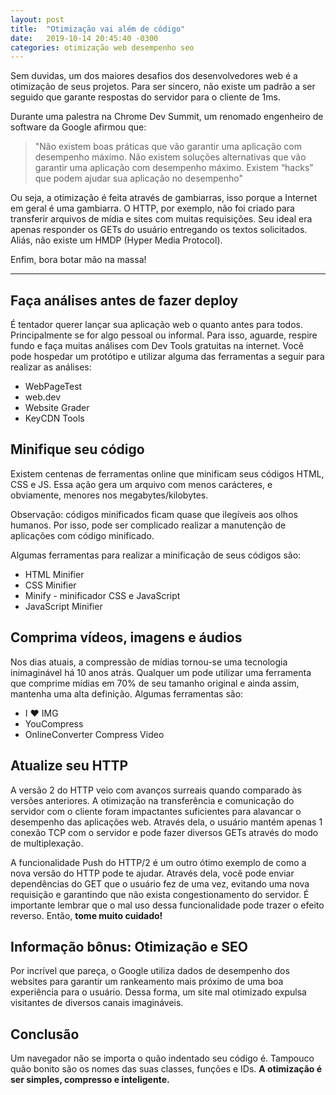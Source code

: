 ```yaml
---
layout: post
title:  "Otimização vai além de código"
date:   2019-10-14 20:45:40 -0300
categories: otimização web desempenho seo
---
```

Sem duvidas, um dos maiores desafios dos desenvolvedores web é a otimização de seus projetos. Para ser sincero, não existe um padrão a ser seguido que garante respostas do servidor para o cliente de 1ms.

Durante uma palestra na Chrome Dev Summit, um renomado engenheiro de software da Google afirmou que:

>  "Não existem boas práticas que vão garantir uma aplicação com desempenho máximo. Não existem soluções alternativas que vão garantir uma aplicação com desempenho máximo. Existem “hacks” que podem ajudar sua aplicação no desempenho"

Ou seja, a otimização é feita através de gambiarras, isso porque a Internet em geral é uma gambiarra. O HTTP, por exemplo, não foi criado para transferir arquivos de mídia e sites com muitas requisições. Seu ideal era apenas responder os GETs do usuário entregando os textos solicitados. Aliás, não existe um HMDP (Hyper Media Protocol).

Enfim, bora botar mão na massa!

---

## Faça análises antes de fazer deploy
É tentador querer lançar sua aplicação web o quanto antes para todos. Principalmente se for algo pessoal ou informal. Para isso, aguarde, respire fundo e faça muitas análises com Dev Tools gratuitas na internet. Você pode hospedar um protótipo e utilizar alguma das ferramentas a seguir para realizar as análises:

- WebPageTest
- web.dev
- Website Grader
- KeyCDN Tools

## Minifique seu código
Existem centenas de ferramentas online que minificam seus códigos HTML, CSS e JS. Essa ação gera um arquivo com menos carácteres, e obviamente, menores nos megabytes/kilobytes.

Observação: códigos minificados ficam quase que ilegíveis aos olhos humanos. Por isso, pode ser complicado realizar a manutenção de aplicações com código minificado.

Algumas ferramentas para realizar a minificação de seus códigos são:

- HTML Minifier
- CSS Minifier
- Minify - minificador CSS e JavaScript
- JavaScript Minifier

## Comprima vídeos, imagens e áudios
Nos dias atuais, a compressão de mídias tornou-se uma tecnologia inimaginável há 10 anos atrás. Qualquer um pode utilizar uma ferramenta que comprime mídias em 70% de seu tamanho original e ainda assim, mantenha uma alta definição. Algumas ferramentas são:

- I ❤ IMG
- YouCompress
- OnlineConverter Compress Video

## Atualize seu HTTP
A versão 2 do HTTP veio com avanços surreais quando comparado às versões anteriores. A otimização na transferência e comunicação do servidor com o cliente foram impactantes suficientes para alavancar o desempenho das aplicações web. Através dela, o usuário mantém apenas 1 conexão TCP com o servidor e pode fazer diversos GETs através do modo de multiplexação.

A funcionalidade Push do HTTP/2 é um outro ótimo exemplo de como a nova versão do HTTP pode te ajudar. Através dela, você pode enviar dependências do GET que o usuário fez de uma vez, evitando uma nova requisição e garantindo que não exista congestionamento do servidor. É importante lembrar que o mal uso dessa funcionalidade pode trazer o efeito reverso. Então, **tome muito cuidado!**

## Informação bônus: Otimização e SEO
Por incrível que pareça, o Google utiliza dados de desempenho dos websites para garantir um rankeamento mais próximo de uma boa experiência para o usuário. Dessa forma, um site mal otimizado expulsa visitantes de diversos canais imagináveis.

## Conclusão
Um navegador não se importa o quão indentado seu código é. Tampouco quão bonito são os nomes das suas classes, funções e IDs. **A otimização é ser simples, compresso e inteligente.**